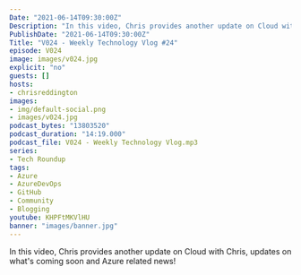 ```yaml
---
Date: "2021-06-14T09:30:00Z"
Description: "In this video, Chris provides another update on Cloud with Chris, updates on what's coming soon and Azure related news!"
PublishDate: "2021-06-14T09:30:00Z"
Title: "V024 - Weekly Technology Vlog #24"
episode: V024
image: images/v024.jpg
explicit: "no"
guests: []
hosts:
- chrisreddington
images:
- img/default-social.png
- images/v024.jpg
podcast_bytes: "13803520"
podcast_duration: "14:19.000"
podcast_file: V024 - Weekly Technology Vlog.mp3
series:
- Tech Roundup
tags:
- Azure
- AzureDevOps
- GitHub
- Community
- Blogging
youtube: KHPFtMKVlHU
banner: "images/banner.jpg"
---
```

In this video, Chris provides another update on Cloud with Chris, updates on what's coming soon and Azure related news!
